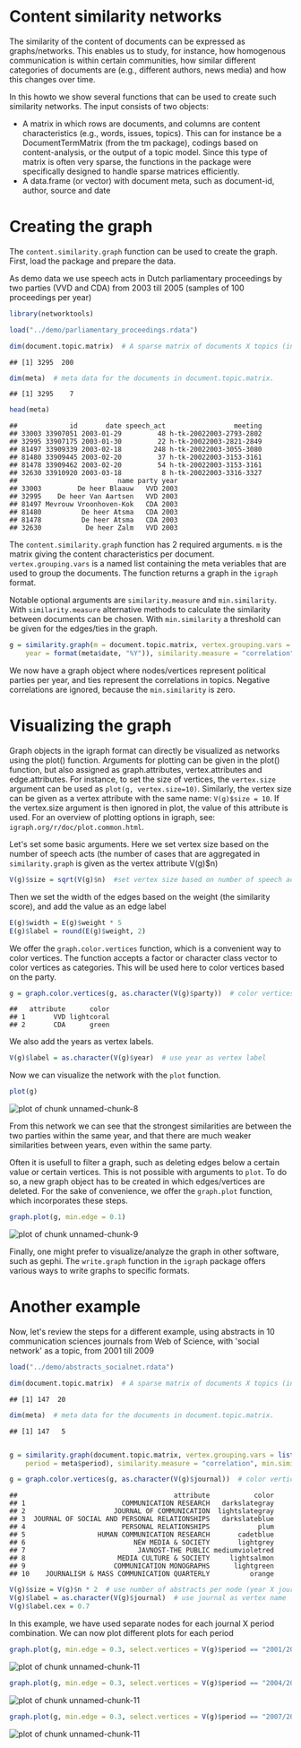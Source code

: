 



Content similarity networks
==========================

The similarity of the content of documents can be expressed as graphs/networks. This enables us to study, for instance, how homogenous communication is within certain communities, how similar different categories of documents are (e.g., different authors, news media) and how this changes over time.

In this howto we show several functions that can be used to create such similarity networks. The input consists of two objects: 

- A matrix in which rows are documents, and columns are content characteristics (e.g., words, issues, topics). This can for instance be a DocumentTermMatrix (from the tm package), codings based on content-analysis, or the output of a topic model. Since this type of matrix is often very sparse, the functions in the package were specifically designed to handle sparse matrices efficiently.
- A data.frame (or vector) with document meta, such as document-id, author, source and date

Creating the graph
=====================

The `content.similarity.graph` function can be used to create the graph. First, load the package and prepare the data.

As demo data we use speech acts in Dutch parliamentary proceedings by two parties (VVD and CDA) from 2003 till 2005 (samples of 100 proceedings per year)


```r
library(networktools)

load("../demo/parliamentary_proceedings.rdata")

dim(document.topic.matrix)  # A sparse matrix of documents X topics (in this case the results from a topic model (LDA). Sample from a set 73300 speech acts, with 200 topics)
```

```
## [1] 3295  200
```

```r
dim(meta)  # meta data for the documents in document.topic.matrix. 
```

```
## [1] 3295    7
```

```r
head(meta)
```

```
##             id       date speech_act                 meeting
## 33003 33907051 2003-01-29         48 h-tk-20022003-2793-2802
## 32995 33907175 2003-01-30         22 h-tk-20022003-2821-2849
## 81497 33909339 2003-02-18        248 h-tk-20022003-3055-3080
## 81480 33909445 2003-02-20         37 h-tk-20022003-3153-3161
## 81478 33909462 2003-02-20         54 h-tk-20022003-3153-3161
## 32630 33910920 2003-03-18          8 h-tk-20022003-3316-3327
##                         name party year
## 33003         De heer Blaauw   VVD 2003
## 32995    De heer Van Aartsen   VVD 2003
## 81497 Mevrouw Vroonhoven-Kok   CDA 2003
## 81480          De heer Atsma   CDA 2003
## 81478          De heer Atsma   CDA 2003
## 32630           De heer Zalm   VVD 2003
```


The `content.similarity.graph` function has 2 required arguments. `m` is the matrix giving the content characteristics per document. `vertex.grouping.vars` is a named list containing the meta veriables that are used to group the documents. The function returns a graph in the `igraph` format. 

Notable optional arguments are `similarity.measure` and `min.similarity`. With `similarity.measure` alternative methods to calculate the similarity between documents can be chosen. With `min.similarity` a threshold can be given for the edges/ties in the graph.


```r
g = similarity.graph(m = document.topic.matrix, vertex.grouping.vars = list(party = meta$party, 
    year = format(meta$date, "%Y")), similarity.measure = "correlation", min.similarity = 0)
```



We now have a graph object where nodes/vertices represent political parties per year, and ties represent the correlations in topics. Negative correlations are ignored, because the `min.similarity` is zero. 

Visualizing the graph
=====================

Graph objects in the igraph format can directly be visualized as networks using the plot() function. Arguments for plotting can be given in the plot() function, but also assigned as graph.attributes, vertex.attributes and edge.attributes. For instance, to set the size of vertices, the `vertex.size` argument can be used as `plot(g, vertex.size=10)`. Similarly, the vertex size can be given as a vertex attribute with the same name: `V(g)$size = 10`. If the vertex.size argument is then ignored in plot, the value of this attribute is used. For an overview of plotting options in igraph, see: `igraph.org/r/doc/plot.common.html`.

Let's set some basic arguments. Here we set vertex size based on the number of speech acts (the number of cases that are aggregated in `similarity.graph` is given as the vertex attribute V(g)$n)


```r
V(g)$size = sqrt(V(g)$n)  #set vertex size based on number of speech acts
```


Then we set the width of the edges based on the weight (the similarity score), and add the value as an edge label


```r
E(g)$width = E(g)$weight * 5
E(g)$label = round(E(g)$weight, 2)
```


We offer the `graph.color.vertices` function, which is a convenient way to color vertices. The function accepts a factor or character class vector to color vertices as categories. This will be used here to color vertices based on the party. 


```r
g = graph.color.vertices(g, as.character(V(g)$party))  # color vertices by party
```

```
##   attribute      color
## 1       VVD lightcoral
## 2       CDA      green
```


We also add the years as vertex labels.


```r
V(g)$label = as.character(V(g)$year)  # use year as vertex label
```


Now we can visualize the network with the `plot` function.


```r
plot(g)
```

![plot of chunk unnamed-chunk-8](figures_content_similarity_network/unnamed-chunk-8.png) 


From this network we can see that the strongest similarities are between the two parties within the same year, and that there are much weaker similarities between years, even within the same party.

Often it is usefull to filter a graph, such as deleting edges below a certain value or certain vertices. This is not possible with arguments to `plot`. To do so, a new graph object has to be created in which edges/vertices are deleted. For the sake of convenience, we offer the `graph.plot` function, which incorporates these steps.


```r
graph.plot(g, min.edge = 0.1)
```

![plot of chunk unnamed-chunk-9](figures_content_similarity_network/unnamed-chunk-9.png) 


Finally, one might prefer to visualize/analyze the graph in other software, such as gephi. The `write.graph` function in the `igraph` package offers various ways to write graphs to specific formats.

Another example
=====================

Now, let's review the steps for a different example, using abstracts in 10 communication sciences journals from Web of Science, with 'social network' as a topic, from 2001 till 2009


```r
load("../demo/abstracts_socialnet.rdata")

dim(document.topic.matrix)  # A sparse matrix of documents X topics (in this case a sample of the results from a topic model (LDA) over 848 abstracts, with 25 topics)
```

```
## [1] 147  20
```

```r
dim(meta)  # meta data for the documents in document.topic.matrix. 
```

```
## [1] 147   5
```

```r

g = similarity.graph(document.topic.matrix, vertex.grouping.vars = list(journal = meta$journal, 
    period = meta$period), similarity.measure = "correlation", min.similarity = 0)

g = graph.color.vertices(g, as.character(V(g)$journal))  # color vertices by journal
```

```
##                                       attribute           color
## 1                        COMMUNICATION RESEARCH   darkslategray
## 2                      JOURNAL OF COMMUNICATION  lightslategray
## 3  JOURNAL OF SOCIAL AND PERSONAL RELATIONSHIPS   darkslateblue
## 4                        PERSONAL RELATIONSHIPS            plum
## 5                  HUMAN COMMUNICATION RESEARCH       cadetblue
## 6                           NEW MEDIA & SOCIETY       lightgrey
## 7                            JAVNOST-THE PUBLIC mediumvioletred
## 8                       MEDIA CULTURE & SOCIETY     lightsalmon
## 9                      COMMUNICATION MONOGRAPHS      lightgreen
## 10    JOURNALISM & MASS COMMUNICATION QUARTERLY          orange
```

```r
V(g)$size = V(g)$n * 2  # use number of abstracts per node (year X journal) 
V(g)$label = as.character(V(g)$journal)  # use journal as vertex name
V(g)$label.cex = 0.7
```


In this example, we have used separate nodes for each journal X period combination. We can now plot different plots for each period


```r
graph.plot(g, min.edge = 0.3, select.vertices = V(g)$period == "2001/2003")
```

![plot of chunk unnamed-chunk-11](figures_content_similarity_network/unnamed-chunk-111.png) 

```r
graph.plot(g, min.edge = 0.3, select.vertices = V(g)$period == "2004/2006")
```

![plot of chunk unnamed-chunk-11](figures_content_similarity_network/unnamed-chunk-112.png) 

```r
graph.plot(g, min.edge = 0.3, select.vertices = V(g)$period == "2007/2009")
```

![plot of chunk unnamed-chunk-11](figures_content_similarity_network/unnamed-chunk-113.png) 

